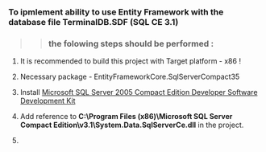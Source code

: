 ﻿
### To ipmlement ability to use Entity Framework with the database file TerminalDB.SDF (SQL CE 3.1) 

>> ### the folowing steps should be performed : 

1. It is recommended to build this project with Target platform - x86 !

2. Necessary package - EntityFrameworkCore.SqlServerCompact35

3. Install [Microsoft SQL Server 2005 Compact Edition Developer Software Development Kit](https://www.microsoft.com/en-us/download/details.aspx?id=10070)

4. Add reference to __C:\Program Files (x86)\Microsoft SQL Server Compact Edition\v3.1\System.Data.SqlServerCe.dll__ in the project.

5. 
